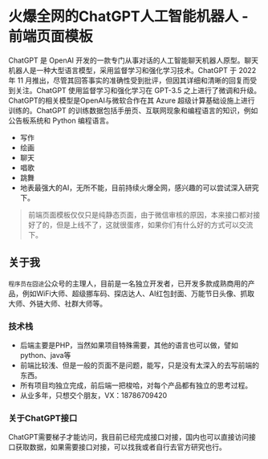 火爆全网的ChatGPT人工智能机器人 - 前端页面模板
===============
ChatGPT 是 OpenAI 开发的一款专门从事对话的人工智能聊天机器人原型。聊天机器人是一种大型语言模型，采用监督学习和强化学习技术。ChatGPT 于 2022 年 11 月推出，尽管其回答事实的准确性受到批评，但因其详细和清晰的回复而受到关注。ChatGPT 使用监督学习和强化学习在 GPT-3.5 之上进行了微调和升级。ChatGPT的相关模型是OpenAI与微软合作在其 Azure 超级计算基础设施上进行训练的。ChatGPT 的训练数据包括手册页、互联网现象和编程语言的知识，例如公告板系统和 Python 编程语言。

+ 写作
+ 绘画
+ 聊天
+ 唱歌
+ 跳舞
+ 地表最强大的AI，无所不能，目前持续火爆全网，感兴趣的可以尝试深入研究下。

> 前端页面模板仅仅只是纯静态页面，由于微信审核的原因，本来接口都对接好了的，但是上线不了，这就很蛋疼，如果你们有什么好的方式可以交流下。

## 关于我

`程序员在囧途`公众号的主理人，目前是一名独立开发者，已开发多款成熟商用的产品，例如WiFi大师、超级挪车码、探店达人、AI红包封面、万能节日头像、抓取大师、外链大师、社群大师等。

### 技术栈

* 后端主要是PHP，当然如果项目特殊需要，其他的语言也可以做，譬如python、java等
* 前端比较浅、但是一般的页面不是问题，能写，只是没有太深入的去写前端的东西。
* 所有项目均独立完成，前后端一把梭哈，对每个产品都有独立的思考过程。
* 从业多年，只想交个朋友，VX：18786709420

### 关于ChatGPT接口

ChatGPT需要梯子才能访问，我目前已经完成接口对接，国内也可以直接访问接口获取数据，如果需要接口对接，可以找我或者自行去官方研究也行。
